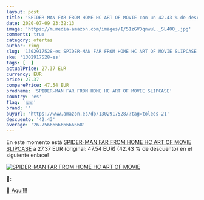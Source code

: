 ```yaml
---
layout: post
title: 'SPIDER-MAN FAR FROM HOME HC ART OF MOVIE con un 42.43 % de descuento'
date: 2020-07-09 23:32:13
image: 'https://m.media-amazon.com/images/I/51zGVDqnwuL._SL400_.jpg'
comments: true
category: ofertas
author: ring
slug: '1302917528-es SPIDER-MAN FAR FROM HOME HC ART OF MOVIE SLIPCASE'
sku: '1302917528-es'
tags: [  ]
actualPrice: 27.37 EUR
currency: EUR
price: 27.37
comparePrice: 47.54 EUR
prodname: 'SPIDER-MAN FAR FROM HOME HC ART OF MOVIE SLIPCASE'
country: 'es'
flag: '🇪🇸'
brand: ''
buyurl: 'https://www.amazon.es/dp/1302917528/?tag=tolees-21'
descuento: '42.43'
average: '26.756666666666668'
---
```


En este momento está [SPIDER-MAN FAR FROM HOME HC ART OF MOVIE SLIPCASE](https://www.amazon.es/dp/1302917528/?tag=tolees-21) a 27.37 EUR (original: 47.54 EUR) (42.43 %  de descuento) en el siguiente enlace!

[![SPIDER-MAN FAR FROM HOME HC ART OF MOVIE](https://m.media-amazon.com/images/I/51zGVDqnwuL._SL400_.jpg)](https://www.amazon.es/dp/1302917528/?tag=tolees-21)

🔎:


[🛒 Aquí!!!](https://www.amazon.es/dp/1302917528/?tag=tolees-21)
